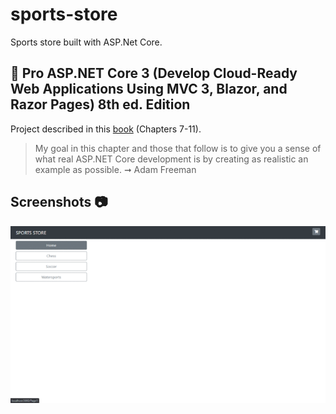# sports-store
Sports store built with ASP.Net Core.

## :book: Pro ASP.NET Core 3 (Develop Cloud-Ready Web Applications Using MVC 3, Blazor, and Razor Pages) 8th ed. Edition
Project described in this [book](https://www.amazon.com/Adam-Freeman/dp/1484254392) (Chapters 7-11).

> My goal in this chapter and those that follow is to give you a sense of what real ASP.NET Core development is by creating
as realistic an example as possible.
> ➞ Adam Freeman

## Screenshots :camera:
![sports-store](SportsStore/Image-demo/screen-image.gif)

